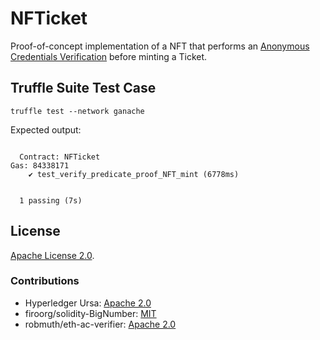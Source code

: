 # NFTicket

Proof-of-concept implementation of a NFT that performs an [Anonymous Credentials Verification](https://github.com/robmuth/eth-ac-verifier) before minting a Ticket.

## Truffle Suite Test Case

```
truffle test --network ganache
```

Expected output:

```

  Contract: NFTicket
Gas: 84338171
    ✔ test_verify_predicate_proof_NFT_mint (6778ms)


  1 passing (7s)
```

## License

[Apache License 2.0](LICENSE).

### Contributions

- Hyperledger Ursa: [Apache 2.0](https://github.com/hyperledger/ursa/blob/main/LICENSE)
- firoorg/solidity-BigNumber: [MIT](https://github.com/firoorg/solidity-BigNumber/blob/master/LICENSE)
- robmuth/eth-ac-verifier: [Apache 2.0](https://github.com/robmuth/eth-ac-verifier/blob/master/LICENSE)
